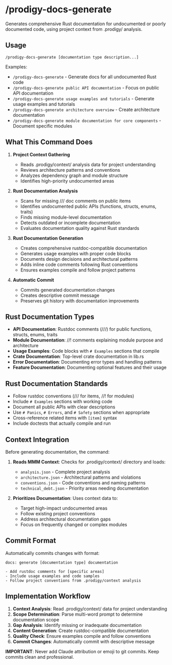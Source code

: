 # /prodigy-docs-generate

Generates comprehensive Rust documentation for undocumented or poorly documented code, using project context from .prodigy/ analysis.

## Usage

```
/prodigy-docs-generate [documentation type description...]
```

Examples:
- `/prodigy-docs-generate` - Generate docs for all undocumented Rust code
- `/prodigy-docs-generate public API documentation` - Focus on public API documentation
- `/prodigy-docs-generate usage examples and tutorials` - Generate usage examples and tutorials
- `/prodigy-docs-generate architecture overview` - Create architecture documentation
- `/prodigy-docs-generate module documentation for core components` - Document specific modules

## What This Command Does

1. **Project Context Gathering**
   - Reads .prodigy/context/ analysis data for project understanding
   - Reviews architecture patterns and conventions
   - Analyzes dependency graph and module structure
   - Identifies high-priority undocumented areas

2. **Rust Documentation Analysis**
   - Scans for missing /// doc comments on public items
   - Identifies undocumented public APIs (functions, structs, enums, traits)
   - Finds missing module-level documentation
   - Detects outdated or incomplete documentation
   - Evaluates documentation quality against Rust standards

3. **Rust Documentation Generation**
   - Creates comprehensive rustdoc-compatible documentation
   - Generates usage examples with proper code blocks
   - Documents design decisions and architectural patterns
   - Adds inline code comments following Rust conventions
   - Ensures examples compile and follow project patterns

4. **Automatic Commit**
   - Commits generated documentation changes
   - Creates descriptive commit message
   - Preserves git history with documentation improvements

## Rust Documentation Types

- **API Documentation**: Rustdoc comments (///) for public functions, structs, enums, traits
- **Module Documentation**: //! comments explaining module purpose and architecture
- **Usage Examples**: Code blocks with `# Examples` sections that compile
- **Crate Documentation**: Top-level crate documentation in lib.rs
- **Error Documentation**: Documenting error types and handling patterns
- **Feature Documentation**: Documenting optional features and their usage

## Rust Documentation Standards

- Follow rustdoc conventions (/// for items, //! for modules)
- Include `# Examples` sections with working code
- Document all public APIs with clear descriptions
- Use `# Panics`, `# Errors`, and `# Safety` sections when appropriate
- Cross-reference related items with `[item]` syntax
- Include doctests that actually compile and run

## Context Integration

Before generating documentation, the command:

1. **Reads MMM Context**: Checks for .prodigy/context/ directory and loads:
   - `analysis.json` - Complete project analysis
   - `architecture.json` - Architectural patterns and violations
   - `conventions.json` - Code conventions and naming patterns
   - `technical_debt.json` - Priority areas needing documentation

2. **Prioritizes Documentation**: Uses context data to:
   - Target high-impact undocumented areas
   - Follow existing project conventions
   - Address architectural documentation gaps
   - Focus on frequently changed or complex modules

## Commit Format

Automatically commits changes with format:

```
docs: generate [documentation type] documentation

- Add rustdoc comments for [specific areas]
- Include usage examples and code samples
- Follow project conventions from .prodigy/context analysis
```

## Implementation Workflow

1. **Context Analysis**: Read .prodigy/context/ data for project understanding
2. **Scope Determination**: Parse multi-word prompt to determine documentation scope
3. **Gap Analysis**: Identify missing or inadequate documentation
4. **Content Generation**: Create rustdoc-compatible documentation
5. **Quality Check**: Ensure examples compile and follow conventions
6. **Commit Changes**: Automatically commit with descriptive message

**IMPORTANT**: Never add Claude attribution or emoji to git commits. Keep commits clean and professional.
